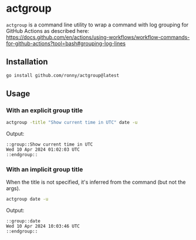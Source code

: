 # actgroup

`actgroup` is a command line utility to wrap a command with log grouping for GitHub Actions
as described here:
https://docs.github.com/en/actions/using-workflows/workflow-commands-for-github-actions?tool=bash#grouping-log-lines

## Installation

```sh
go install github.com/ronny/actgroup@latest
```

## Usage

### With an explicit group title

```sh
actgroup -title "Show current time in UTC" date -u
```

Output:

```
::group::Show current time in UTC
Wed 10 Apr 2024 01:02:03 UTC
::endgroup::
```

### With an implicit group title

When the title is not specified, it's inferred from the command (but not the args).

```sh
actgroup date -u
```

Output:

```
::group::date
Wed 10 Apr 2024 10:03:46 UTC
::endgroup::
```
